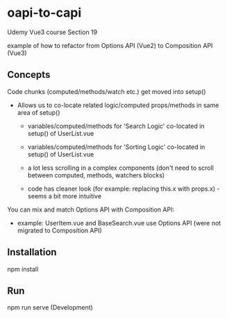 # oapi-to-capi

Udemy Vue3 course Section 19

example of how to refactor from Options API (Vue2) to Composition API (Vue3)

## Concepts

Code chunks (computed/methods/watch etc.) get moved into setup()

- Allows us to co-locate related logic/computed props/methods in same area of setup()

  - variables/computed/methods for 'Search Logic' co-located in setup() of UserList.vue

  - variables/computed/methods for 'Sorting Logic' co-located in setup() of UserList.vue

  - a lot less scrolling in a complex components (don't need to scroll between computed, methods, watchers blocks)

  - code has cleaner look (for example: replacing this.x with props.x) - seems a bit more intuitive

You can mix and match Options API with Composition API:

- example: UserItem.vue and BaseSearch.vue use Options API (were not migrated to Composition API)


## Installation

npm install


## Run

npm run serve (Development)

